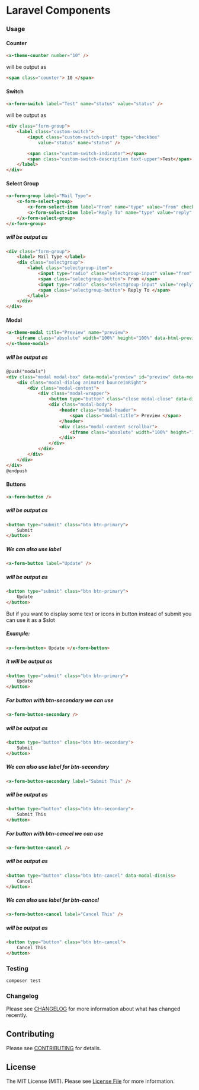 # Laravel Components

### Usage

#### Counter

```html
<x-theme-counter number="10" />
```
will be output as

```html
<span class="counter"> 10 </span>
```

#### Switch

```html
<x-form-switch label="Test" name="status" value="status" />
```

will be output as

```html
<div class="form-group">
    <label class="custom-switch">
        <input class="custom-switch-input" type="checkbox"
            value="status" name="status" />

        <span class="custom-switch-indicator"></span>
        <span class="custom-switch-description text-upper">Test</span>
    </label>
</div>
```

#### Select Group

```html
<x-form-group label="Mail Type">
    <x-form-select-group>
        <x-form-select-item label="From" name="type" value="from" checked />
        <x-form-select-item label="Reply To" name="type" value="reply" />
    </x-form-select-group>
</x-form-group>
```
##### will be output as

```html
<div class="form-group">
	<label> Mail Type </label>
	<div class="selectgroup">
	    <label class="selectgroup-item">
		    <input type="radio" class="selectgroup-input" value="from" name="type" checked />
		    <span class="selectgroup-button"> From </span>
		    <input type="radio" class="selectgroup-input" value="reply" name="type" />
		    <span class="selectgroup-button"> Reply To </span>
		</label>
	</div>
</div>
```

#### Modal

```html
<x-theme-modal title="Preview" name="preview">
    <iframe class="absolute" width="100%" height="100%" data-html-preview-target></iframe>
</x-theme-modal>
```
##### will be output as

```html
@push("modals")
<div class="modal modal-box" data-modal="preview" id="preview" data-modal-backdrop>
    <div class="modal-dialog animated bounceInRight">
        <div class="modal-content">
            <div class="modal-wrapper">
                <button type="button" class="close modal-close" data-dismiss="modal"></button>
                <div class="modal-body">
                    <header class="modal-header">
                        <span class="modal-title"> Preview </span>
                    </header>
                    <div class="modal-content scrollbar">
                        <iframe class="absolute" width="100%" height="100%" data-html-preview-target></iframe>
                    </div>
                </div>
            </div>
        </div>
    </div>
</div>
@endpush
```

#### Buttons

```html
<x-form-button />
```
##### will be output as

```html
<button type="submit" class="btn btn-primary">
    Submit
</button>
```

##### We can also use label

```html
<x-form-button label="Update" />
```
##### will be output as

```html
<button type="submit" class="btn btn-primary">
    Update
</button>
```

But if you want to display some text or icons in button instead of submit you can use it as a $slot

##### Example:
```html
<x-form-button> Update </x-form-button>
```
##### it will be output as
```html
<button type="submit" class="btn btn-primary">
    Update
</button>
```
##### For button with btn-secondary we can use

```html
<x-form-button-secondary />
```
##### will be output as

```html
<button type="button" class="btn btn-secondary">
    Submit
</button>
```
##### We can also use label for btn-secondary

```html
<x-form-button-secondary label="Submit This" />
```
##### will be output as

```html
<button type="button" class="btn btn-secondary">
    Submit This
</button>
```

##### For button with btn-cancel we can use

```html
<x-form-button-cancel />
```
##### will be output as

```html
<button type="button" class="btn btn-cancel" data-modal-dismiss>
    Cancel
</button>
```
##### We can also use label for btn-cancel

```html
<x-form-button-cancel label="Cancel This" />
```
##### will be output as

```html
<button type="button" class="btn btn-cancel">
    Cancel This
</button>
```


### Testing

```bash
composer test
```

### Changelog

Please see [CHANGELOG](CHANGELOG.md) for more information about what has changed recently.

## Contributing

Please see [CONTRIBUTING](CONTRIBUTING.md) for details.

## License

The MIT License (MIT). Please see [License File](LICENSE.md) for more information.
